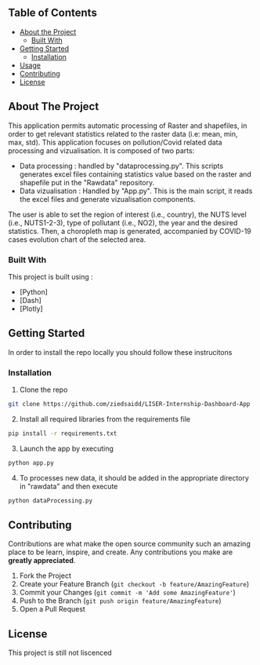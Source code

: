 
<!-- TABLE OF CONTENTS -->
## Table of Contents

* [About the Project](#about-the-project)
  * [Built With](#built-with)
* [Getting Started](#getting-started)
  * [Installation](#installation)
* [Usage](#usage)
* [Contributing](#contributing)
* [License](#license)


<!-- ABOUT THE PROJECT -->
## About The Project
This application permits automatic processing of Raster and shapefiles, in order to get relevant statistics related to the raster data (i.e: mean, min, max, std).
This application focuses on pollution/Covid related data processing and vizualisation.
It is composed of two parts:
* Data processing : handled by "dataprocessing.py". This scripts generates excel files containing statistics value based on the raster and shapefile put in the "Rawdata" repository.
* Data vizualisation : Handled by "App.py". This is the main script, it reads the excel files and generate vizualisation components.

The user is able to set the region of interest (i.e., country), the NUTS level (i.e., NUTS1-2-3), type of pollutant (i.e., NO2), the year and the desired statistics. Then, a choropleth map is generated, accompanied by COVID-19 cases evolution chart of the selected area. 

### Built With
This project is built using :
* [Python]
* [Dash]
* [Plotly]
<!-- GETTING STARTED -->
## Getting Started
In order to install the repo locally you should follow these instrucitons

### Installation

1. Clone the repo
```sh
git clone https://github.com/ziedsaidd/LISER-Internship-Dashboard-App
```
2. Install all required libraries from the requirements file
```sh
pip install -r requirements.txt
```
3. Launch the app by executing
````sh
python app.py
````
4. To processes new data, it should be added in the appropriate directory in "rawdata" and then execute 
````sh
python dataProcessing.py
````

<!-- CONTRIBUTING -->
## Contributing

Contributions are what make the open source community such an amazing place to be learn, inspire, and create. Any contributions you make are **greatly appreciated**.

1. Fork the Project
2. Create your Feature Branch (`git checkout -b feature/AmazingFeature`)
3. Commit your Changes (`git commit -m 'Add some AmazingFeature'`)
4. Push to the Branch (`git push origin feature/AmazingFeature`)
5. Open a Pull Request



<!-- LICENSE -->
## License
This project is still not liscenced 

<!-- CONTACT -->

